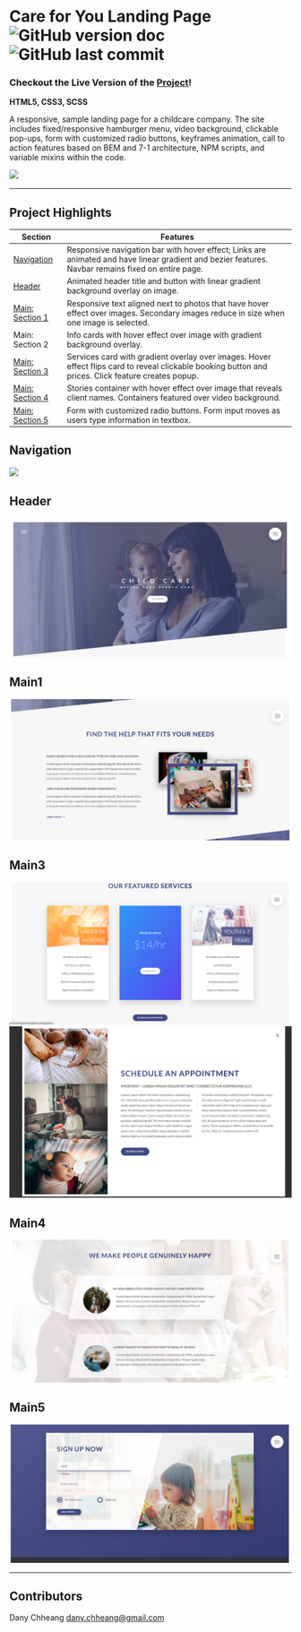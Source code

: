 # Care for You Landing Page ![GitHub version doc](https://img.shields.io/badge/Version-1.0.0-red) ![GitHub last commit](https://img.shields.io/github/last-commit/dcc5235/Childcare_Landing?style=flat-square) 

### Checkout the Live Version of the [Project](https://dcc5235.github.io/Childcare_Landing/)!

**HTML5, CSS3, SCSS**

A responsive, sample landing page for a childcare company. The site includes fixed/responsive hamburger menu, video background, clickable pop-ups, form with customized radio buttons, keyframes animation, call to action features based on BEM and 7-1 architecture, NPM scripts, and variable mixins within the code.

![](img/readme1.gif)

---

## Project Highlights

Section | Features
------------ | -------------
[Navigation](#Navigation) | Responsive navigation bar with hover effect; Links are animated and have linear gradient and bezier features. Navbar remains fixed on entire page.
[Header](#Header) | Animated header title and button with linear gradient background overlay on image.
[Main: Section 1](#Main1) | Responsive text aligned next to photos that have hover effect over images. Secondary images reduce in size when one image is selected.
Main: Section 2 | Info cards with hover effect over image with gradient background overlay.
[Main: Section 3](#Main3) | Services card with gradient overlay over images. Hover effect flips card to reveal clickable booking button and prices. Click feature creates popup.
[Main: Section 4](#Main4) | Stories container with hover effect over image that reveals client names. Containers featured over video background.
[Main: Section 5](#Main5) | Form with customized radio buttons. Form input moves as users type information in textbox. 

## Navigation

![](img/readme2.gif)

## Header

![](img/readme3.png)

## Main1

![](img/readme4.png)

## Main3

![](img/readme5.png)
![](img/readme6.png)

## Main4

![](img/readme7.png)

## Main5

![](img/readme8.png)

---

## Contributors

Dany Chheang dany.chheang@gmail.com
